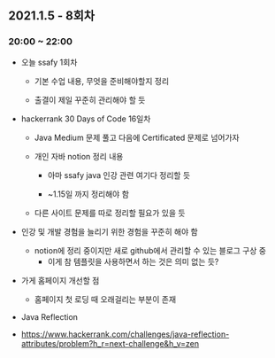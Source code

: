 ## 2021.1.5 - 8회차 

### 20:00 ~ 22:00

- 오늘 ssafy 1회차 

    - 기본 수업 내용, 무엇을 준비해야할지 정리 

    - 출결이 제일 꾸준히 관리해야 할 듯 

- hackerrank 30 Days of Code 16일차 

    - Java Medium 문제 풀고 다음에 Certificated 문제로 넘어가자 

    - 개인 자바 notion 정리 내용 

        - 아마 ssafy java 인강 관련 여기다 정리할 듯 

        - ~1.15일 까지 정리해야 함 

    - 다른 사이트 문제를 따로 정리할 필요가 있을 듯 

- 인강 및 개발 경험을 늘리기 위한 경험을 꾸준히 해야 함 

    - notion에 정리 중이지만 새로 github에서 관리할 수 있는 블로그 구상 중 
        - 이게 참 템플릿을 사용하면서 하는 것은 의미 없는 듯?

- 가게 홈페이지 개선할 점 

    - 홈페이지 첫 로딩 때 오래걸리는 부분이 존재 

- Java Reflection

 - https://www.hackerrank.com/challenges/java-reflection-attributes/problem?h_r=next-challenge&h_v=zen